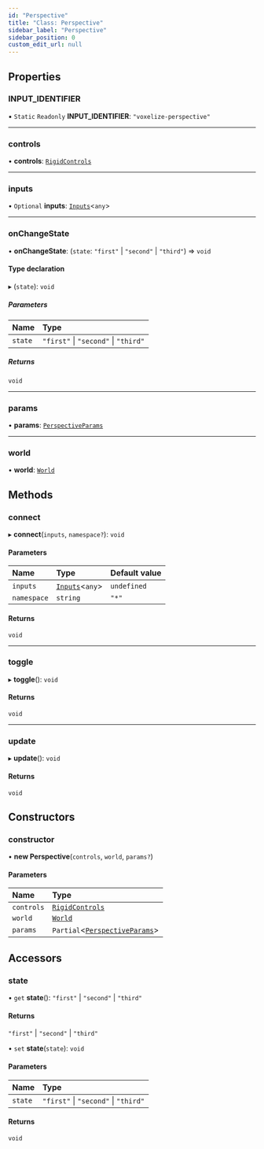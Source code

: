 ```yaml
---
id: "Perspective"
title: "Class: Perspective"
sidebar_label: "Perspective"
sidebar_position: 0
custom_edit_url: null
---
```


## Properties

### INPUT\_IDENTIFIER

▪ `Static` `Readonly` **INPUT\_IDENTIFIER**: ``"voxelize-perspective"``

___

### controls

• **controls**: [`RigidControls`](RigidControls.md)

___

### inputs

• `Optional` **inputs**: [`Inputs`](Inputs.md)<`any`\>

___

### onChangeState

• **onChangeState**: (`state`: ``"first"`` \| ``"second"`` \| ``"third"``) => `void`

#### Type declaration

▸ (`state`): `void`

##### Parameters

| Name | Type |
| :------ | :------ |
| `state` | ``"first"`` \| ``"second"`` \| ``"third"`` |

##### Returns

`void`

___

### params

• **params**: [`PerspectiveParams`](../modules.md#perspectiveparams-14)

___

### world

• **world**: [`World`](World.md)

## Methods

### connect

▸ **connect**(`inputs`, `namespace?`): `void`

#### Parameters

| Name | Type | Default value |
| :------ | :------ | :------ |
| `inputs` | [`Inputs`](Inputs.md)<`any`\> | `undefined` |
| `namespace` | `string` | `"*"` |

#### Returns

`void`

___

### toggle

▸ **toggle**(): `void`

#### Returns

`void`

___

### update

▸ **update**(): `void`

#### Returns

`void`

## Constructors

### constructor

• **new Perspective**(`controls`, `world`, `params?`)

#### Parameters

| Name | Type |
| :------ | :------ |
| `controls` | [`RigidControls`](RigidControls.md) |
| `world` | [`World`](World.md) |
| `params` | `Partial`<[`PerspectiveParams`](../modules.md#perspectiveparams-14)\> |

## Accessors

### state

• `get` **state**(): ``"first"`` \| ``"second"`` \| ``"third"``

#### Returns

``"first"`` \| ``"second"`` \| ``"third"``

• `set` **state**(`state`): `void`

#### Parameters

| Name | Type |
| :------ | :------ |
| `state` | ``"first"`` \| ``"second"`` \| ``"third"`` |

#### Returns

`void`
